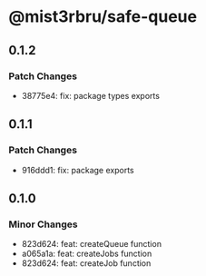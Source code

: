 # @mist3rbru/safe-queue

## 0.1.2

### Patch Changes

- 38775e4: fix: package types exports

## 0.1.1

### Patch Changes

- 916ddd1: fix: package exports

## 0.1.0

### Minor Changes

- 823d624: feat: createQueue function
- a065a1a: feat: createJobs function
- 823d624: feat: createJob function
